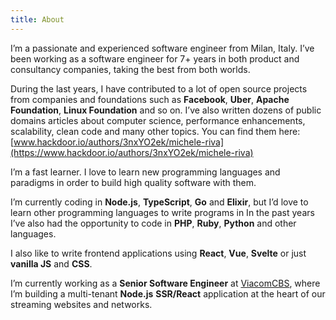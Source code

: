 ```yaml
---
title: About
---
```


I’m a passionate and experienced software engineer from Milan, Italy.
I’ve been working as a software engineer for 7+ years in both product and consultancy companies, taking the best from both worlds.

During the last years, I have contributed to a lot of open source projects from companies and foundations such as **Facebook**, **Uber**, **Apache Foundation**, **Linux Foundation** and so on.
I’ve also written dozens of public domains articles about computer science, performance enhancements, scalability, clean code and many other topics. You can find them here: [www.hackdoor.io/authors/3nxYO2ek/michele-riva](https://www.hackdoor.io/authors/3nxYO2ek/michele-riva)

I’m a fast learner. I love to learn new programming languages and paradigms in order to build high quality software with them.

I’m currently coding in **Node.js**, **TypeScript**, **Go** and **Elixir**, but I’d love to learn other programming languages to write programs in
In the past years I’ve also had the opportunity to code in **PHP**, **Ruby**, **Python** and other languages.

I also like to write frontend applications using **React**, **Vue**, **Svelte** or just **vanilla JS** and **CSS**.

I’m currently working as a **Senior Software Engineer** at [ViacomCBS](https://www.viacomcbs.com), where I’m building a multi-tenant **Node.js** **SSR/React** application at the heart of our streaming websites and networks.